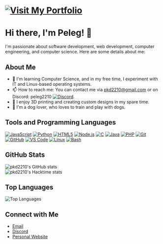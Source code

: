 # [![Visit My Portfolio](https://img.shields.io/badge/Visit%20My%20Portfolio-Click%20Here-black)](https://pkd2210.github.io)

# Hi there, I'm Peleg! 👋

I'm passionate about software development, web development, computer engineering, and computer science. Here are some details about me:

## About Me

- 🌱 I'm learning Computer Science, and in my free time, I experiment with IT and Linux-based operating systems.
- 📫 How to reach me: You can contact me via [pkd2210@gmail.com](mailto:pkd2210@gmail.com) or on Discord: peleg2210 [![Discord](https://img.shields.io/badge/Discord-black?style=for-the-badge&logo=discord&logoColor=white)](https://discord.com/users/494186837422768130).
- 🎨 I enjoy 3D printing and creating custom designs in my spare time.
- 🐶 I'm a dog lover, who loves to train and play with dogs.

## Tools and Programming Languages

[![JavaScript](https://img.shields.io/badge/JavaScript-black?style=for-the-badge&logo=javascript&logoColor=white)](https://developer.mozilla.org/en-US/docs/Web/JavaScript)
[![Python](https://img.shields.io/badge/Python-black?style=for-the-badge&logo=python&logoColor=white)](https://www.python.org/)
[![HTML5](https://img.shields.io/badge/HTML5-black?style=for-the-badge&logo=html5&logoColor=white)](https://developer.mozilla.org/en-US/docs/Web/Guide/HTML/HTML5)
[![Node.js](https://img.shields.io/badge/Node.js-black?style=for-the-badge&logo=nodedotjs&logoColor=white)](https://nodejs.org/)
[![C](https://img.shields.io/badge/C-black?style=for-the-badge&logo=c&logoColor=white)](https://en.wikipedia.org/wiki/C_(programming_language))
[![Java](https://img.shields.io/badge/Java-black?style=for-the-badge&logo=java&logoColor=white)](https://www.java.com/)
[![PHP](https://img.shields.io/badge/PHP-black?style=for-the-badge&logo=php&logoColor=white)](https://www.php.net/)
[![Git](https://img.shields.io/badge/Git-black?style=for-the-badge&logo=git&logoColor=white)](https://git-scm.com/)
[![GitHub](https://img.shields.io/badge/GitHub-black?style=for-the-badge&logo=github&logoColor=white)](https://github.com/)
[![VS Code](https://img.shields.io/badge/VS%20Code-black?style=for-the-badge&logo=visual-studio-code&logoColor=white)](https://code.visualstudio.com/)
[![Linux](https://img.shields.io/badge/Linux-black?style=for-the-badge&logo=linux&logoColor=white)](https://www.kernel.org/)
[![Bash](https://img.shields.io/badge/Bash-black?style=for-the-badge&logo=gnu-bash&logoColor=white)](https://www.gnu.org/software/bash/)

## GitHub Stats

![pkd2210's GitHub stats](https://github-readme-stats.vercel.app/api?username=pkd2210&show_icons=true&hide_border=true&bg_color=000000&text_color=ffffff&icon_color=ffffff&title_color=ffffff)<br>
![pkd2210's Hacktime stats](https://github-readme-stats.hackclub.dev/api/wakatime?username=7629&api_domain=hackatime.hackclub.com&theme=dark&custom_title=Hackatime+Stats&layout=compact&cache_seconds=0&langs_count=8
)

## Top Languages

![Top Languages](https://github-readme-stats.vercel.app/api/top-langs/?username=pkd2210&layout=compact&hide_border=true&bg_color=000000&text_color=ffffff&icon_color=ffffff&title_color=ffffff)

<!-- ## Projects

Here are some of my notable projects:

1. **Project 1**: Description of project 1.
2. **Project 2**: Description of project 2.
3. **Project 3**: Description of project 3.

Feel free to check out my repositories and contribute!
-->

## Connect with Me

- [Email](mailto:pkd2210@gmail.com)
- [Discord](https://discord.com/users/494186837422768130)
- [Personal Website](https://pkd2210.github.io)
